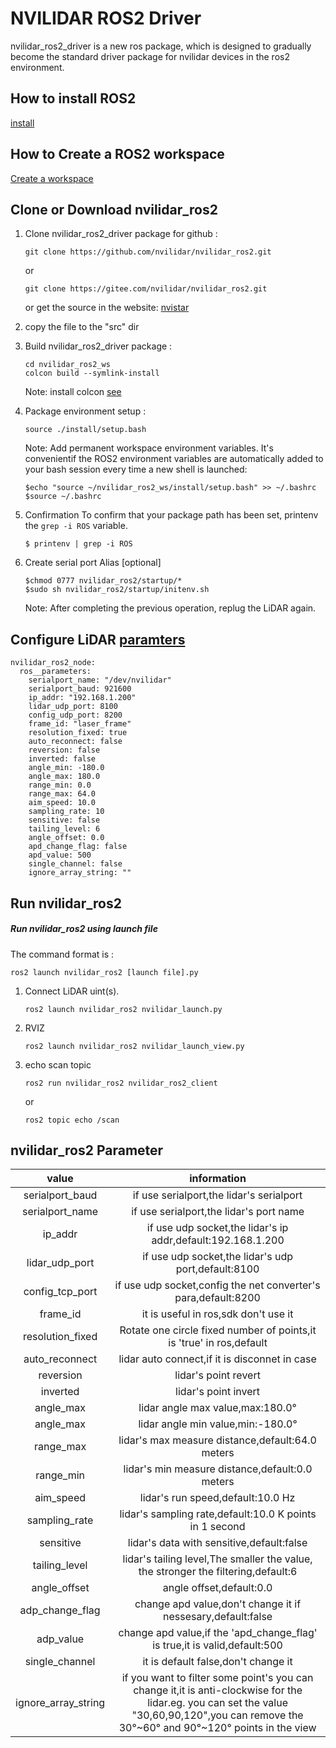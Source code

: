 # NVILIDAR ROS2 Driver

nvilidar_ros2_driver is a new ros package, which is designed to gradually become the standard driver package for nvilidar devices in the ros2 environment.

## How to install ROS2

[install](https://index.ros.org/doc/ros2/Installation)

## How to Create a ROS2 workspace
[Create a workspace](https://index.ros.org/doc/ros2/Tutorials/Colcon-Tutorial/#create-a-workspace)

## Clone or Download nvilidar_ros2

1. Clone nvilidar_ros2_driver package for github : 

   `git clone https://github.com/nvilidar/nvilidar_ros2.git`

   or 

   `git clone https://gitee.com/nvilidar/nvilidar_ros2.git`

   or get the source in the website: [nvistar](https://www.nvistar.com)

2. copy the file to the "src" dir

3. Build nvilidar_ros2_driver package :

   ```
   cd nvilidar_ros2_ws
   colcon build --symlink-install
   ```
   Note: install colcon [see](https://index.ros.org/doc/ros2/Tutorials/Colcon-Tutorial/#install-colcon)

4. Package environment setup :

   `source ./install/setup.bash`

    Note: Add permanent workspace environment variables.
    It's convenientif the ROS2 environment variables are automatically added to your bash session every time a new shell is launched:
    ```
    $echo "source ~/nvilidar_ros2_ws/install/setup.bash" >> ~/.bashrc
    $source ~/.bashrc
    ```
5. Confirmation
    To confirm that your package path has been set, printenv the `grep -i ROS` variable.
    ```
    $ printenv | grep -i ROS
    ```

6. Create serial port Alias [optional] 
    ```
	$chmod 0777 nvilidar_ros2/startup/*
	$sudo sh nvilidar_ros2/startup/initenv.sh
    ```
   Note: After completing the previous operation, replug the LiDAR again.
	
## Configure LiDAR [paramters](params/nvilidar.yaml)
```
nvilidar_ros2_node:
  ros__parameters:
    serialport_name: "/dev/nvilidar"
    serialport_baud: 921600
    ip_addr: "192.168.1.200"
    lidar_udp_port: 8100
    config_udp_port: 8200
    frame_id: "laser_frame"
    resolution_fixed: true
    auto_reconnect: false
    reversion: false
    inverted: false
    angle_min: -180.0
    angle_max: 180.0
    range_min: 0.0
    range_max: 64.0
    aim_speed: 10.0
    sampling_rate: 10
    sensitive: false
    tailing_level: 6
    angle_offset: 0.0
    apd_change_flag: false
    apd_value: 500
    single_channel: false
    ignore_array_string: ""
```

## Run nvilidar_ros2

##### Run nvilidar_ros2 using launch file

The command format is : 

 `ros2 launch nvilidar_ros2 [launch file].py`

1. Connect LiDAR uint(s).
   ```
   ros2 launch nvilidar_ros2 nvilidar_launch.py 
   ```
2. RVIZ 
   ```
   ros2 launch nvilidar_ros2 nvilidar_launch_view.py 
   ```
3. echo scan topic
   ```
   ros2 run nvilidar_ros2 nvilidar_ros2_client
   ```
   or
   ```
   ros2 topic echo /scan
   ```

## nvilidar_ros2 Parameter

   |  value   |  information  |
   |  :----:    | :----:  |
   | serialport_baud  | if use serialport,the lidar's serialport |
   | serialport_name  | if use serialport,the lidar's port name |
   | ip_addr  | if use udp socket,the lidar's ip addr,default:192.168.1.200 |
   | lidar_udp_port  | if use udp socket,the lidar's udp port,default:8100 |
   | config_tcp_port  | if use udp socket,config the net converter's para,default:8200 |
   | frame_id  | it is useful in ros,sdk don't use it |
   | resolution_fixed  | Rotate one circle fixed number of points,it is 'true' in ros,default |
   | auto_reconnect  | lidar auto connect,if it is disconnet in case |
   | reversion  | lidar's point revert|
   | inverted  | lidar's point invert|
   | angle_max  | lidar angle max value,max:180.0°|
   | angle_max  | lidar angle min value,min:-180.0°|
   | range_max  | lidar's max measure distance,default:64.0 meters|
   | range_min  | lidar's min measure distance,default:0.0 meters|
   | aim_speed  | lidar's run speed,default:10.0 Hz|
   | sampling_rate  | lidar's sampling rate,default:10.0 K points in 1 second|
   | sensitive  | lidar's data with sensitive,default:false|
   | tailing_level  | lidar's tailing level,The smaller the value, the stronger the filtering,default:6|
   | angle_offset  | angle offset,default:0.0|
   | adp_change_flag  | change apd value,don't change it if nessesary,default:false|
   | adp_value  | change apd value,if the 'apd_change_flag' is true,it is valid,default:500|
   | single_channel  | it is default false,don't change it|
   | ignore_array_string  | if you want to filter some point's you can change it,it is anti-clockwise for the lidar.eg. you can set the value "30,60,90,120",you can remove the 30°~60° and 90°~120° points in the view|









